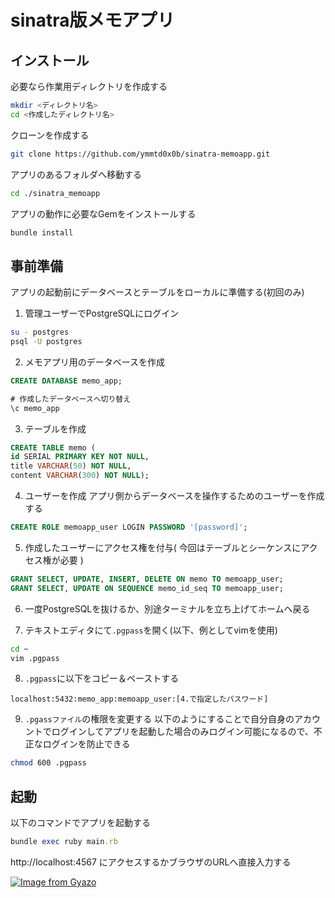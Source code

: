 # sinatra版メモアプリ

## インストール

必要なら作業用ディレクトリを作成する

``` bash
mkdir <ディレクトリ名>
cd <作成したディレクトリ名>
```

クローンを作成する

``` bash
git clone https://github.com/ymmtd0x0b/sinatra-memoapp.git
```

アプリのあるフォルダへ移動する

``` bash
cd ./sinatra_memoapp
```

アプリの動作に必要なGemをインストールする

``` ruby
bundle install
```

## 事前準備

アプリの起動前にデータベースとテーブルをローカルに準備する(初回のみ)

1. 管理ユーザーでPostgreSQLにログイン

``` bash
su - postgres
psql -U postgres
```

2. メモアプリ用のデータベースを作成

``` sql
CREATE DATABASE memo_app;

# 作成したデータベースへ切り替え
\c memo_app
```

3. テーブルを作成

``` sql
CREATE TABLE memo (
id SERIAL PRIMARY KEY NOT NULL,
title VARCHAR(50) NOT NULL,
content VARCHAR(300) NOT NULL);
```

4. ユーザーを作成
アプリ側からデータベースを操作するためのユーザーを作成する

``` sql
CREATE ROLE memoapp_user LOGIN PASSWORD '[password]';
```

5.  作成したユーザーにアクセス権を付与( 今回はテーブルとシーケンスにアクセス権が必要 )

``` sql
GRANT SELECT, UPDATE, INSERT, DELETE ON memo TO memoapp_user;
GRANT SELECT, UPDATE ON SEQUENCE memo_id_seq TO memoapp_user;
```

6. 一度PostgreSQLを抜けるか、別途ターミナルを立ち上げてホームへ戻る

7. テキストエディタにて`.pgpass`を開く(以下、例としてvimを使用)

``` bash
cd ~
vim .pgpass
```

8. `.pgpass`に以下をコピー＆ペーストする

```
localhost:5432:memo_app:memoapp_user:[4.で指定したパスワード]
```

9. `.pgassファイル`の権限を変更する
以下のようにすることで自分自身のアカウントでログインしてアプリを起動した場合のみログイン可能になるので、不正なログインを防止できる

``` bash
chmod 600 .pgpass
```

## 起動

以下のコマンドでアプリを起動する
``` ruby
bundle exec ruby main.rb
```

http://localhost:4567 にアクセスするかブラウザのURLへ直接入力する

[![Image from Gyazo](https://i.gyazo.com/5423eb1afb4f08949a4de170b539575c.png)](https://gyazo.com/5423eb1afb4f08949a4de170b539575c)
